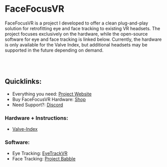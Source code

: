 # FaceFocusVR

FaceFocusVR is a project I developed to offer a clean plug-and-play solution for retrofitting eye and face tracking to existing VR headsets.
The project focuses exclusively on the hardware, while the open-source software for eye and face tracking is linked below.
Currently, the hardware is only available for the Valve Index, but additional headsets may be supported in the future depending on demand.

<br/><br/>


## Quicklinks:
  + Everything you need: [Project Website](TBD)
  + Buy FaceFocusVR Hardware: [Shop](TBD)
  + Need Support?: [Discord](TBD)

### Hardware + Instructions:
  + [Valve-Index](https://github.com/FaceFocusVR/Valve-Index)

### Software:
  + Eye Tracking: [EyeTrackVR](https://github.com/EyeTrackVR/EyeTrackVR)
  + Face Tracking: [Project Babble](https://github.com/Project-Babble)

